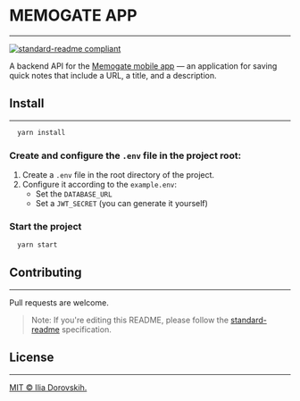 # MEMOGATE APP
___
[![standard-readme compliant](https://img.shields.io/badge/readme%20style-standard-brightgreen.svg?style=flat-square)](https://github.com/RichardLitt/standard-readme)

A backend API for the [Memogate mobile app](https://github.com/Neo0432/memogate) — an application for saving quick notes that include a URL, a title, and a description.

## Install
___
```bash
  yarn install
```

### Create and configure the `.env` file in the project root:
1. Create a `.env` file in the root directory of the project.
2. Configure it according to the `example.env`:
    - Set the `DATABASE_URL`
    - Set a `JWT_SECRET` (you can generate it yourself)

### Start the project
```bash
  yarn start
```

## Contributing
___
Pull requests are welcome.

> Note: If you're editing this README, please follow the [standard-readme](https://github.com/RichardLitt/standard-readme) specification.

## License
___
[MIT © Ilia Dorovskih.](./LICENSE)
